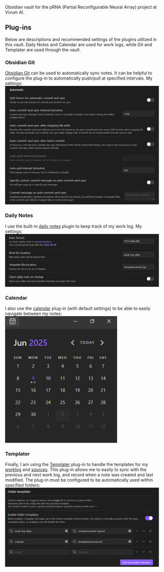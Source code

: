 Obsidian vault for the pRNA (Partial Reconfigurable Neural Array) project at Vivum AI. 
## Plug-ins
Below are descriptions and recommended settings of the plugins utilized in this vault. Daily Notes and Calendar are used for work logs, while Git and Templater are used through the vault.
### Obsidian Git
[Obsidian Git](https://publish.obsidian.md/git-doc/Start+here) can be used to automatically sync notes. It can be helpful to configure the plug-in to automatically push/pull at specified intervals. My settings: 
![git settings](attachments/git_settings.png)

### Daily Notes
I use the built-in [daily notes](https://help.obsidian.md/plugins/daily-notes) plugin to keep track of my work log. My settings: 
![daily note settings](attachments/daily_note_settings.png)
### Calendar
I also use the [calendar](https://github.com/liamcain/obsidian-calendar-plugin) plug-in (with default settings) to be able to easily navigate between my notes:
![calendar](attachments/calendar.png)

### Templater
Finally, I am using the [Templater](https://github.com/SilentVoid13/Templater) plug-in to handle the templates for my [worklog](templates/work_log.md) and [sources](templates/work_log.md). This plug-in allows me to easily to sync with the previous and next work log, and record when a note was created and last modified. The plug-in must be configured to be automatically used within specified folders:
![templater settings](attachments/templater_settings.png)